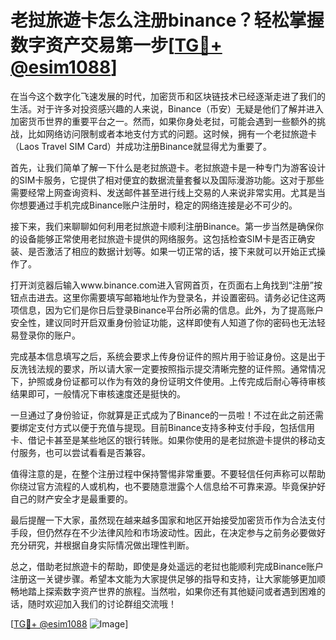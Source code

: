 # 老挝旅遊卡怎么注册binance？轻松掌握数字资产交易第一步[[TG💪+ @esim1088](https://t.me/s/esim1088)]

在当今这个数字化飞速发展的时代，加密货币和区块链技术已经逐渐走进了我们的生活。对于许多对投资感兴趣的人来说，Binance（币安）无疑是他们了解并进入加密货币世界的重要平台之一。然而，如果你身处老挝，可能会遇到一些额外的挑战，比如网络访问限制或者本地支付方式的问题。这时候，拥有一个老挝旅遊卡（Laos Travel SIM Card）并成功注册Binance就显得尤为重要了。

首先，让我们简单了解一下什么是老挝旅遊卡。老挝旅遊卡是一种专门为游客设计的SIM卡服务，它提供了相对便宜的数据流量套餐以及国际漫游功能。这对于那些需要经常上网查询资料、发送邮件甚至进行线上交易的人来说非常实用。尤其是当你想要通过手机完成Binance账户注册时，稳定的网络连接是必不可少的。

接下来，我们来聊聊如何利用老挝旅遊卡顺利注册Binance。第一步当然是确保你的设备能够正常使用老挝旅遊卡提供的网络服务。这包括检查SIM卡是否正确安装、是否激活了相应的数据计划等。如果一切正常的话，接下来就可以开始正式操作了。

打开浏览器后输入www.binance.com进入官网首页，在页面右上角找到“注册”按钮点击进去。这里你需要填写邮箱地址作为登录名，并设置密码。请务必记住这两项信息，因为它们是你日后登录Binance平台所必需的信息。此外，为了提高账户安全性，建议同时开启双重身份验证功能，这样即使有人知道了你的密码也无法轻易登录你的账户。

完成基本信息填写之后，系统会要求上传身份证件的照片用于验证身份。这是出于反洗钱法规的要求，所以请大家一定要按照指示提交清晰完整的证件照。通常情况下，护照或身份证都可以作为有效的身份证明文件使用。上传完成后耐心等待审核结果即可，一般情况下审核速度还是挺快的。

一旦通过了身份验证，你就算是正式成为了Binance的一员啦！不过在此之前还需要绑定支付方式以便于充值与提现。目前Binance支持多种支付手段，包括信用卡、借记卡甚至是某些地区的银行转账。如果你使用的是老挝旅遊卡提供的移动支付服务，也可以尝试看看是否兼容。

值得注意的是，在整个注册过程中保持警惕非常重要。不要轻信任何声称可以帮助你绕过官方流程的人或机构，也不要随意泄露个人信息给不可靠来源。毕竟保护好自己的财产安全才是最重要的。

最后提醒一下大家，虽然现在越来越多国家和地区开始接受加密货币作为合法支付手段，但仍然存在不少法律风险和市场波动性。因此，在决定参与之前务必要做好充分研究，并根据自身实际情况做出理性判断。

总之，借助老挝旅遊卡的帮助，即使是身处遥远的老挝也能顺利完成Binance账户注册这一关键步骤。希望本文能为大家提供足够的指导和支持，让大家能够更加顺畅地踏上探索数字资产世界的旅程。当然啦，如果你还有其他疑问或者遇到困难的话，随时欢迎加入我们的讨论群组交流哦！

[[TG💪+ @esim1088](https://t.me/s/esim1088) ![Image](https://i.postimg.cc/4NQfJmqS/Snipaste-2025-05-13-00-14-12.png)]